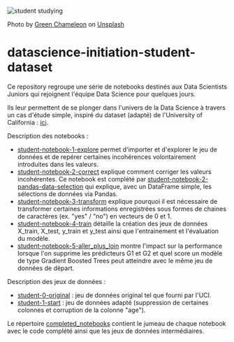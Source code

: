 ![student studying](https://images.unsplash.com/photo-1434030216411-0b793f4b4173?ixlib=rb-1.2.1&ixid=MnwxMjA3fDB8MHxwaG90by1wYWdlfHx8fGVufDB8fHx8&auto=format&fit=crop&w=1470&q=80)

Photo by [Green Chameleon](https://unsplash.com/@craftedbygc?utm_source=unsplash&utm_medium=referral&utm_content=creditCopyText) on [Unsplash](https://unsplash.com/s/photos/study?utm_source=unsplash&utm_medium=referral&utm_content=creditCopyText)
# datascience-initiation-student-dataset
Ce repository regroupe une série de notebooks destinés aux Data Scientists Juniors qui rejoignent l'équipe Data Science pour quelques jours.

Ils leur permettent de se plonger dans l'univers de la Data Science à travers un cas d'étude simple, inspiré du dataset (adapté) de l'University of California : [ici](https://archive.ics.uci.edu/ml/datasets/student+performance).

Description des notebooks :

* [student-notebook-1-explore](./student-notebook-1-explore.ipynb) permet d'importer et d'explorer le jeu de données et de repérer certaines incohérences volontairement introduites dans les valeurs.
* [student-notebook-2-correct](./student-notebook-2-correct.ipynb) explique comment  corriger les valeurs incohérentes. Ce notebook est complété par [student-notebook-2-pandas-data-selection](./student-notebook-2-pandas-data-selection.ipynb) qui explique, avec un DataFrame simple, les sélections de données via Pandas.
* [student-notebook-3-transform](./student-notebook-3-transform.ipynb) explique pourquoi il est nécessaire de transformer certaines informations enregistrées sous formes de chaines de caractères (ex. "yes" / "no") en vecteurs de 0 et 1.
* [student-notebook-4-train](./student-notebook-4-train.ipynb) détaille la création des jeux de données X_train, X_test, y_train et y_test ainsi que l'entrainement et l'évaluation du modèle.
* [student-notebook-5-aller_plus_loin](./student-notebook-5-aller_plus_loin.ipynb) montre l'impact sur la performance lorsque l'on supprime les prédicteurs G1 et G2 et quel score un modèle de type Gradient Boosted Trees peut atteindre avec le même jeu de données de départ.

Description des jeux de données :

* [student-0-original](./student-0-original.csv) : jeu de données original tel que fourni par l'UCI.
* [student-1-start](./student-1-start.csv) : jeu de données adapté (suppression de certaines colonnes et corruption de la colonne "age").

Le répertoire [completed_notebooks](./completed_notebooks) contient le jumeau de chaque notebook avec le code complété ainsi que les jeux de données intermédiaires.
